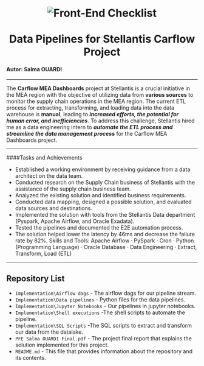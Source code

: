 <h1 align="center">
<br>
  <img src="https://www.media.stellantis.com/cache/0/a/3/3/f/0a33f9dcafef660691708bb916c0146707b91a8a.jpeg" alt="Front-End Checklist" >
  <br>
    <br>
  Data Pipelines for Stellantis Carflow Project
  <br>
</h1>
 
#### Autor: Salma OUARDI
---
The **Carflow MEA Dashboards** project at Stellantis is a crucial initiative in the MEA region with the objective of utilizing data from **various sources** to monitor the supply chain operations in the MEA region. The current ETL process for extracting, transforming, and loading data into the data warehouse is **manual**, leading to _**increased efforts, the potential for human error, and inefficiencies**_. To address this challenge, Stellantis hired me as a data engineering intern to _**automate the ETL process and streamline the data management process**_ for the Carflow MEA Dashboards project.

---

####Tasks and Achievements

- Established a working environment by receiving guidance from a data architect on the data team.
- Conducted research on the Supply Chain business of Stellantis with the assistance of the supply chain business team.
- Analyzed the existing solution and identified business requirements.
- Conducted data mapping, designed a possible solution, and evaluated data sources and destinations.
- Implemented the solution with tools from the Stellantis Data department (Pyspark, Apache Airflow, and Oracle Exadata).
- Tested the pipelines and documented the E2E automation process.
- The solution helped lower the latency by 46ms and decrease the failure rate by 82%.
Skills and Tools: Apache Airflow · PySpark · Cron · Python (Programming Language) · Oracle Database · Data Engineering · Extract, Transform, Load (ETL)

---

## Repository List

- `Implementation\Airflow dags` - The airflow dags for our pipeline stream.
- `Implementation\Data pipelines` - Python files for the data pipelines.
- `Implementation\Jupyter Notebooks` - Our pipelines in jupyter notebooks.
- `Implementation\Shell executions` -The shell scripts to automate the pipeline.
- `Implementation\SQL Scripts` -The SQL scripts to extract and transform our data from the datalake.
- `PFE Salma OUARDI Final.pdf` - The project final report that explains the solution implemented for this project.
- `README.md` - This file that provides information about the repository and its contents.